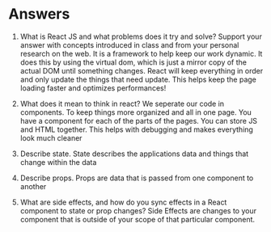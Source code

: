 # Answers

1. What is React JS and what problems does it try and solve? Support your answer with concepts introduced in class and from your personal research on the web.
It is a framework to help keep our work dynamic. It does this by using the virtual dom, which is just a mirror copy of the actual DOM until something changes. React will keep everything in order and only update the things that need update. This helps keep the page loading faster and optimizes performances!

1. What does it mean to think in react?
We seperate our code in components. To keep things more organized and all in one page. You have a component for each of the parts of the pages. You can store JS and HTML together. This helps with debugging and makes everything look much cleaner 
1. Describe state.
State describes the applications data and things that change within the data
1. Describe props.
Props are data that is passed from one component to another 
1. What are side effects, and how do you sync effects in a React component to state or prop changes?
Side Effects are changes to your component that is outside of your scope of that particular component. 